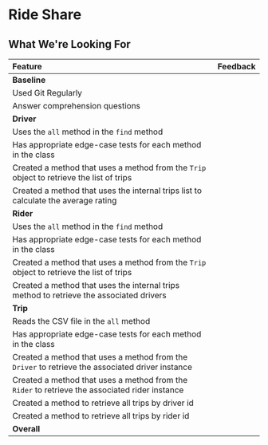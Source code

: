 # Ride Share
## What We're Looking For

| Feature | Feedback    |
| :------------- | :------------- |
|  **Baseline** |   |
|   Used Git Regularly	|   	|
|   Answer comprehension questions	|   	|
|  **Driver** |   |
|   Uses the `all` method in the `find` method | |
|   Has appropriate edge-case tests for each method in the class |    |
|   Created a method that uses a method from the `Trip` object to retrieve the list of trips |  |
|   Created a method that uses the internal trips list to calculate the average rating | |
|  **Rider** |   |
|   Uses the `all` method in the `find` method | |
|   Has appropriate edge-case tests for each method in the class |    |
|   Created a method that uses a method from the `Trip` object to retrieve the list of trips |  |
|   Created a method that uses the internal trips method to retrieve the associated drivers | |
|  **Trip** |   |
|   Reads the CSV file in the `all` method | |
|   Has appropriate edge-case tests for each method in the class |    |
|   Created a method that uses a method from the `Driver` to retrieve the associated driver instance  |    |
|   Created a method that uses a method from the `Rider` to retrieve the associated rider instance |    |
|   Created a method to retrieve all trips by driver id |     |
|   Created a method to retrieve all trips by rider id |      |
|   **Overall**	|   	|
